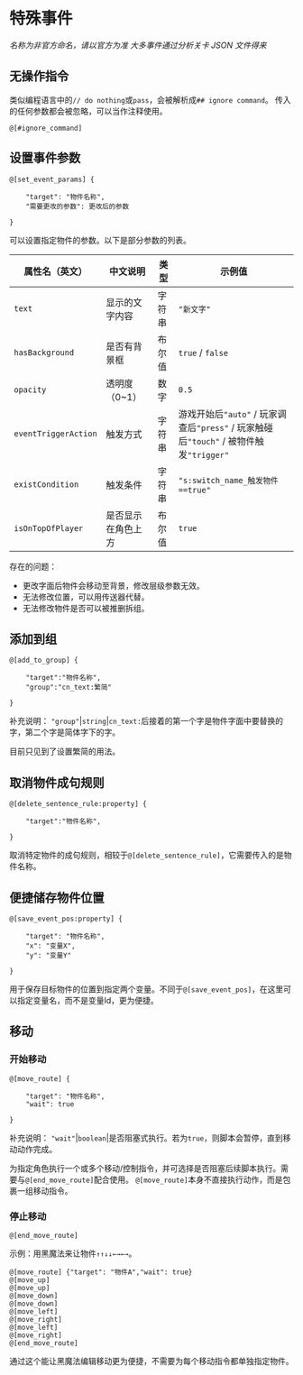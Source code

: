 # 特殊事件

*名称为非官方命名，请以官方为准*
*大多事件通过分析关卡 JSON 文件得来*

## 无操作指令
类似编程语言中的`// do nothing`或`pass`，会被解析成`## ignore command`。
传入的任何参数都会被忽略，可以当作注释使用。
```
@[#ignore_command] 
```

## 设置事件参数
```
@[set_event_params] {
    
    "target": "物件名称",
    "需要更改的参数": 更改后的参数

}
```

可以设置指定物件的参数。以下是部分参数的列表。

| 属性名（英文） | 中文说明 | 类型 | 示例值 |
|----------------|--------|------|--------|
| `text` | 显示的文字内容 | 字符串 | `"新文字"` |
| `hasBackground` | 是否有背景框 | 布尔值 | `true` / `false` |
| `opacity` | 透明度（0~1） | 数字 | `0.5` |
| `eventTriggerAction` | 触发方式 | 字符串 | 游戏开始后`"auto"` / 玩家调查后`"press"` / 玩家触碰后`"touch"` / 被物件触发`"trigger"` |
| `existCondition` | 触发条件 | 字符串 | `"s:switch_name_触发物件==true"` |
| `isOnTopOfPlayer` | 是否显示在角色上方 | 布尔值 | `true` |

存在的问题：
- 更改字面后物件会移动至背景，修改层级参数无效。
- 无法修改位置，可以用传送器代替。
- 无法修改物件是否可以被推删拆组。

## 添加到组
```
@[add_to_group] {

    "target":"物件名称",
    "group":"cn_text:繁简"

}
```
补充说明：
`"group"`|`string`|`cn_text:`后接着的第一个字是物件字面中要替换的字，第二个字是简体字下的字。

目前只见到了设置繁简的用法。

## 取消物件成句规则
```
@[delete_sentence_rule:property] {

    "target":"物件名称",

}
```

取消特定物件的成句规则，相较于`@[delete_sentence_rule]`，它需要传入的是物件名称。

## 便捷储存物件位置
```
@[save_event_pos:property] {
  
    "target": "物件名称",
    "x": "变量X",
    "y": "变量Y"
  
}
```

用于保存目标物件的位置到指定两个变量。不同于`@[save_event_pos]`，在这里可以指定变量名，而不是变量Id，更为便捷。

## 移动

### 开始移动
```
@[move_route] {

    "target": "物件名称",
    "wait": true

}
```
补充说明：
`"wait"`|`boolean`|是否阻塞式执行。若为`true`，则脚本会暂停，直到移动动作完成。


为指定角色执行一个或多个移动/控制指令，并可选择是否阻塞后续脚本执行。需要与`@[end_move_route]`配合使用。
`@[move_route]`本身不直接执行动作，而是包裹一组移动指令。

### 停止移动
```
@[end_move_route]
```

示例：用黑魔法来让物件`↑↑↓↓←→←→`。

```
@[move_route] {"target": "物件A","wait": true}
@[move_up]
@[move_up]
@[move_down]
@[move_down]
@[move_left]
@[move_right]
@[move_left]
@[move_right]
@[end_move_route]
```

通过这个能让黑魔法编辑移动更为便捷，不需要为每个移动指令都单独指定物件。